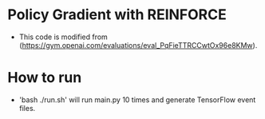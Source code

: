# Policy Gradient with REINFORCE
- This code is modified from (https://gym.openai.com/evaluations/eval_PqFieTTRCCwtOx96e8KMw).
# How to run
- 'bash ./run.sh' will  run main.py 10 times and generate TensorFlow event files. 
